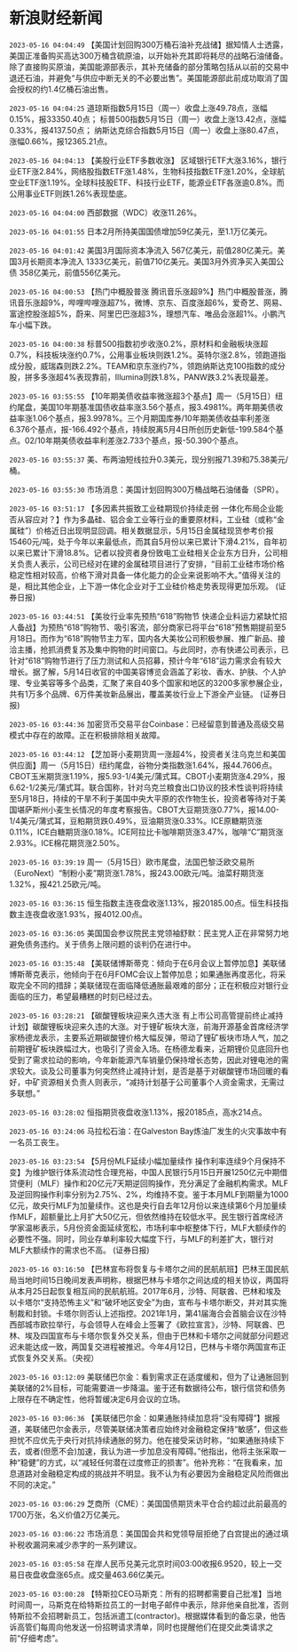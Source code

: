 # 新浪财经新闻
`2023-05-16 04:04:49` 【美国计划回购300万桶石油补充战储】据知情人士透露，美国正准备购买高达300万桶含硫原油，以开始补充其即将耗尽的战略石油储备。除了直接购买原油，美国能源部表示，其补充储备的部分策略包括从以前的交易中退还石油，并避免“与供应中断无关的不必要出售”。美国能源部此前成功取消了国会授权的约1.4亿桶石油出售。

`2023-05-16 04:04:25`   道琼斯指数5月15日（周一）收盘上涨49.78点，涨幅0.15%，报33350.40点；
标普500指数5月15日（周一）收盘上涨13.42点，涨幅0.33%，报4137.50点；
纳斯达克综合指数5月15日（周一）收盘上涨80.47点，涨幅0.66%，报12365.21点。

`2023-05-16 04:04:13` 【美股行业ETF多数收涨】 区域银行ETF大涨3.16%，银行业ETF涨2.84%，网络股指数ETF涨1.48%，生物科技指数ETF涨1.20%，全球航空业ETF涨1.19%。全球科技股ETF、科技行业ETF，能源业ETF各涨逾0.8%。而公用事业ETF则跌1.26%表现垫底。

`2023-05-16 04:04:00` 西部数据（WDC）收涨11.26%。

`2023-05-16 04:01:55` 日本2月所持美国国债增加59亿美元，至1.1万亿美元。

`2023-05-16 04:01:42` 美国3月国际资本净流入 567亿美元，前值280亿美元。美国3月长期资本净流入 1333亿美元，前值710亿美元。美国3月外资净买入美国公债 358亿美元，前值556亿美元。

`2023-05-16 04:00:53` 【热门中概股普涨 腾讯音乐涨超9%】热门中概股普涨，腾讯音乐涨超9%，哔哩哔哩涨超7%，微博、京东、百度涨超6%，爱奇艺、网易、富途控股涨超5%，蔚来、阿里巴巴涨超3%，理想汽车、唯品会涨超1%。小鹏汽车小幅下跌。

`2023-05-16 04:00:38` 标普500指数初步收涨0.2%，原材料和金融板块涨超0.7%，科技板块涨约0.7%，公用事业板块则跌1.2%。英特尔涨2.8%，领跑道指成分股，威瑞森则跌2.2%。TEAM和京东涨约7%，领跑纳斯达克100指数的成分股，拼多多涨超4%表现靠前，Illumina则跌1.8%，PANW跌3.2%表现最差。

`2023-05-16 03:55:55` 【10年期美债收益率微涨超3个基点】周一（5月15日）纽约尾盘，美国10年期基准国债收益率涨3.56个基点，报3.4981%。两年期美债收益率涨1.06个基点，报3.9978%。三个月期国库券/10年期美债收益率利差涨6.376个基点，报-166.492个基点，持续脱离5月4日所创历史新低-199.584个基点。02/10年期美债收益率利差涨2.733个基点，报-50.390个基点。

`2023-05-16 03:55:37` 美、布两油短线拉升0.3美元，现分别报71.39和75.38美元/桶。

`2023-05-16 03:55:30` 市场消息：美国计划回购300万桶战略石油储备（SPR）。

`2023-05-16 03:51:17` 【多因素共振致工业硅期现价持续走弱 一体化布局企业能否从容应对？】作为多晶硅、铝合金工业等行业的重要原材料，工业硅（或称“金属硅”）价格近日出现明显回调。相关数据显示，5月15日金属硅现货参考价报15460元/吨，处于今年以来最低点，而其自5月份以来已累计下滑4.21%，自年初以来已累计下滑18.8%。记者以投资者身份致电工业硅相关企业东方日升，公司相关负责人表示，公司已经对在建的金属硅项目进行了安排，“目前工业硅市场价格稳定性相对较高，价格下滑对具备一体化能力的企业来说影响不大。”值得关注的是，相比其他企业，上下游一体化企业对于工业硅价格走势表现得更加乐观。 (证券日报)

`2023-05-16 03:44:51` 【美妆行业率先预热“618”购物节 快递企业料运力紧缺忙招人备战】为预热“618”购物节、吸引客流，部分商家已将平台“618”预售期提前至5月18日。而作为“618”购物节主力军，国内各大美妆公司积极参展、推广新品、接洽主播，抢抓消费复苏及集中购物的时间窗口。与此同时，亦有快递公司表示，已针对“618”购物节进行了压力测试和人员招募，预计今年“618”运力需求会有较大增长。据了解，5月14日收官的中国美容博览会涵盖了彩妆、香水、护肤、个人护理、专业美容等多个品类，汇聚了来自40多个国家和地区的3200多家参展企业，共有1万多个品牌、6万件美妆新品展出，覆盖美妆行业上下游全产业链。 (证券日报)

`2023-05-16 03:44:36` 加密货币交易平台Coinbase：已经留意到普通及高级交易模式中存在的故障。正在积极排除相关故障。

`2023-05-16 03:44:12` 【芝加哥小麦期货周一涨超4%，投资者关注乌克兰和美国供应面】周一（5月15日）纽约尾盘，谷物分类指数涨1.64%，报44.7606点。CBOT玉米期货涨1.19%，报5.93-1/4美元/蒲式耳。CBOT小麦期货涨4.29%，报6.62-1/2美元/蒲式耳。联合国称，针对乌克兰粮食出口协议的技术性谈判将持续至5月18日，持续的干旱不利于美国中央大平原的农作物生长，投资者等待对于美国堪萨斯州小麦生长情况的年度考察报告。CBOT大豆期货涨0.77%，报14.00-1/4美元/蒲式耳，豆粕期货跌0.49%，豆油期货涨0.33%。ICE原糖期货涨0.11%，ICE白糖期货涨0.18%。ICE阿拉比卡咖啡期货涨3.47%，咖啡“C”期货涨2.93%。ICE棉花期货涨2.50%。

`2023-05-16 03:39:19` 周一（5月15日）欧市尾盘，法国巴黎泛欧交易所（EuroNext）“制粉小麦”期货涨1.78%，报243.00欧元/吨。油菜籽期货涨1.32%，报421.25欧元/吨。

`2023-05-16 03:36:15` 恒生指数主连夜盘收涨1.13%，报20185.00点。恒生科技指数主连夜盘收涨1.93%，报4012.00点。

`2023-05-16 03:36:05` 美国国会参议院民主党领袖舒默：民主党人正在非常努力地避免债务违约。关于债务上限问题的谈判仍在进行中。

`2023-05-16 03:35:48` 【美联储博斯蒂克：倾向于在6月会议上暂停加息】美联储博斯蒂克表示，他倾向于在6月FOMC会议上暂停加息；如果通胀再度恶化，将采取完全不同的措辞；美联储现在面临降低通胀最艰难的部分；正在积极应对银行业面临的压力，希望最糟糕的时刻已经过去。

`2023-05-16 03:28:21` 【碳酸锂板块迎来久违大涨 有上市公司高管提前终止减持计划】碳酸锂板块迎来久违的大涨。对于锂矿板块大涨，前海开源基金首席经济学家杨德龙表示，主要系近期碳酸锂价格大幅反弹，带动了锂矿板块市场人气，加之前期锂矿板块跌幅过大，也吸引了资金入场。在杨德龙看来，近期锂价见底回升也受到了需求拉动的影响，今年新能源汽车销量仍保持增长态势，因此对锂电池的需求较大。谈及公司董事为何突然终止减持计划，是否是基于对碳酸锂市场回暖的看好，中矿资源相关负责人则表示，“减持计划基于公司董事个人资金需求，无需过多联想。”

`2023-05-16 03:28:02` 恒指期货夜盘收涨1.13%，报20185点，高水214点。

`2023-05-16 03:24:06` 马拉松石油：在Galveston Bay炼油厂发生的火灾事故中有一名员工丧生。

`2023-05-16 03:23:54` 【5月份MLF延续小幅加量续作 操作利率连续9个月保持不变】为维护银行体系流动性合理充裕，中国人民银行5月15日开展1250亿元中期借贷便利（MLF）操作和20亿元7天期逆回购操作，充分满足了金融机构需求。MLF及逆回购操作利率分别为2.75%、2%，均维持不变。鉴于本月MLF到期量为1000亿元，故央行MLF为加量续作。这也是央行自去年12月份以来连续第6个月加量续作MLF，超额量比上月扩大50亿元，但依然维持在较低水平。民生银行首席经济学家温彬表示，5月份资金面延续宽松，市场利率中枢整体下行，MLF大额续作的必要性不强。同时，同业存单利率较大幅度下行，与MLF的利差扩大，银行对MLF大额续作的需求也不高。 (证券日报)

`2023-05-16 03:16:50` 【巴林宣布将恢复与卡塔尔之间的民航航班】巴林王国民航局当地时间15日晚间发表声明称，根据巴林与卡塔尔之间达成的相关协议，两国将从本月25日起恢复相互间的民航航班。2017年6月，沙特、阿联酋、巴林和埃及以卡塔尔“支持恐怖主义”和“破坏地区安全”为由，宣布与卡塔尔断交，并对其实施制裁和封锁。卡塔尔则否认上述指控。2021年1月，第41届海合会首脑会议在沙特西部城市欧拉举行，与会领导人在峰会上签署了《欧拉宣言》，沙特、阿联酋、巴林、埃及四国宣布与卡塔尔恢复外交关系，但由于巴林和卡塔尔之间就部分问题迟迟未能达成一致，两国复交进程被推迟。今年4月12日，巴林与卡塔尔两国宣布正式恢复外交关系。（央视）

`2023-05-16 03:12:09` 美联储巴尔金：看到需求正在适度缓和，但为了让通胀回到美联储的2%目标，可能需要进一步降温。鉴于还有数据待公布，银行信贷和债务上限存在不确定性，他将暂缓决定6月会议的立场。

`2023-05-16 03:06:36` 【美联储巴尔金：如果通胀持续加息将“没有障碍”】据报道，美联储巴尔金表示，尽管美联储决策者应始终对金融稳定保持“敏感”，但这些担忧不应优先于央行对抗持续通胀的努力。他在接受采访时称，“如果通胀持续下去，或者(但愿不会)加速，我认为进一步加息没有障碍。”他指出，他将主张采取一种“稳健”的方式，以“减轻任何潜在过度修正的损害”。他补充称：“在我看来，加息道路对金融稳定构成的挑战并不明显。我不认为有必要因为金融稳定风险而做出不同的决定。”

`2023-05-16 03:06:29` 芝商所（CME）：美国国债期货未平仓合约超过此前最高的1700万张，名义价值2万亿美元。

`2023-05-16 03:06:22` 市场消息：美国国会共和党领导层拒绝了白宫提出的通过填补税收漏洞来减少赤字的一系列建议。

`2023-05-16 03:05:58` 在岸人民币兑美元北京时间03:00收报6.9520，较上一交易日夜盘收盘涨65点。成交量463.66亿美元。

`2023-05-16 03:00:28` 【特斯拉CEO马斯克：所有的招聘都需要自己批准】当地时间周一，马斯克在给特斯拉员工的一封电子邮件中表示，除非他亲自批准，否则特斯拉不会招聘新员工，包括派遣工(contractor)。根据媒体看到的备忘录，他告诉高管们每周向他发送一份招聘请求清单，同时也提醒他们在提交此类请求之前“仔细考虑”。

